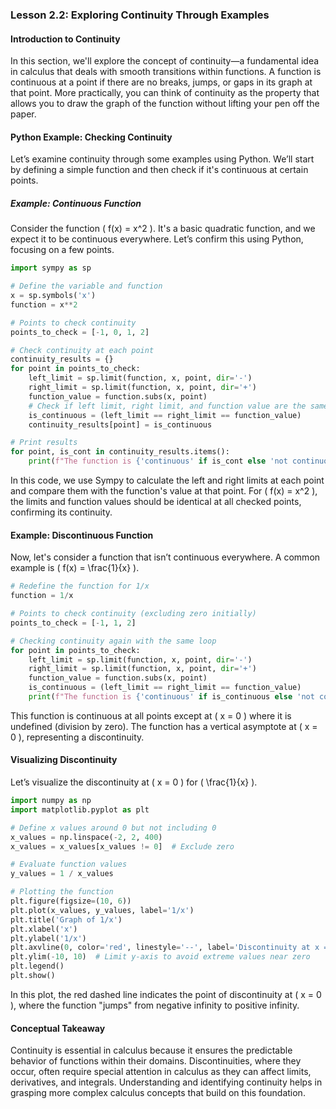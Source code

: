 ### Lesson 2.2: Exploring Continuity Through Examples

#### Introduction to Continuity

In this section, we'll explore the concept of continuity—a fundamental idea in calculus that deals with smooth transitions within functions. A function is continuous at a point if there are no breaks, jumps, or gaps in its graph at that point. More practically, you can think of continuity as the property that allows you to draw the graph of the function without lifting your pen off the paper.

#### Python Example: Checking Continuity

Let’s examine continuity through some examples using Python. We’ll start by defining a simple function and then check if it's continuous at certain points.

##### Example: Continuous Function

Consider the function \( f(x) = x^2 \). It's a basic quadratic function, and we expect it to be continuous everywhere. Let’s confirm this using Python, focusing on a few points.

```python
import sympy as sp

# Define the variable and function
x = sp.symbols('x')
function = x**2

# Points to check continuity
points_to_check = [-1, 0, 1, 2]

# Check continuity at each point
continuity_results = {}
for point in points_to_check:
    left_limit = sp.limit(function, x, point, dir='-')
    right_limit = sp.limit(function, x, point, dir='+')
    function_value = function.subs(x, point)
    # Check if left limit, right limit, and function value are the same
    is_continuous = (left_limit == right_limit == function_value)
    continuity_results[point] = is_continuous

# Print results
for point, is_cont in continuity_results.items():
    print(f"The function is {'continuous' if is_cont else 'not continuous'} at x = {point}")
```

In this code, we use Sympy to calculate the left and right limits at each point and compare them with the function's value at that point. For \( f(x) = x^2 \), the limits and function values should be identical at all checked points, confirming its continuity.

#### Example: Discontinuous Function

Now, let's consider a function that isn’t continuous everywhere. A common example is \( f(x) = \frac{1}{x} \).

```python
# Redefine the function for 1/x
function = 1/x

# Points to check continuity (excluding zero initially)
points_to_check = [-1, 1, 2]

# Checking continuity again with the same loop
for point in points_to_check:
    left_limit = sp.limit(function, x, point, dir='-')
    right_limit = sp.limit(function, x, point, dir='+')
    function_value = function.subs(x, point)
    is_continuous = (left_limit == right_limit == function_value)
    print(f"The function is {'continuous' if is_continuous else 'not continuous'} at x = {point}")
```

This function is continuous at all points except at \( x = 0 \) where it is undefined (division by zero). The function has a vertical asymptote at \( x = 0 \), representing a discontinuity.

#### Visualizing Discontinuity

Let’s visualize the discontinuity at \( x = 0 \) for \( \frac{1}{x} \).

```python
import numpy as np
import matplotlib.pyplot as plt

# Define x values around 0 but not including 0
x_values = np.linspace(-2, 2, 400)
x_values = x_values[x_values != 0]  # Exclude zero

# Evaluate function values
y_values = 1 / x_values

# Plotting the function
plt.figure(figsize=(10, 6))
plt.plot(x_values, y_values, label='1/x')
plt.title('Graph of 1/x')
plt.xlabel('x')
plt.ylabel('1/x')
plt.axvline(0, color='red', linestyle='--', label='Discontinuity at x = 0')
plt.ylim(-10, 10)  # Limit y-axis to avoid extreme values near zero
plt.legend()
plt.show()
```

In this plot, the red dashed line indicates the point of discontinuity at \( x = 0 \), where the function "jumps" from negative infinity to positive infinity.

#### Conceptual Takeaway

Continuity is essential in calculus because it ensures the predictable behavior of functions within their domains. Discontinuities, where they occur, often require special attention in calculus as they can affect limits, derivatives, and integrals. Understanding and identifying continuity helps in grasping more complex calculus concepts that build on this foundation.